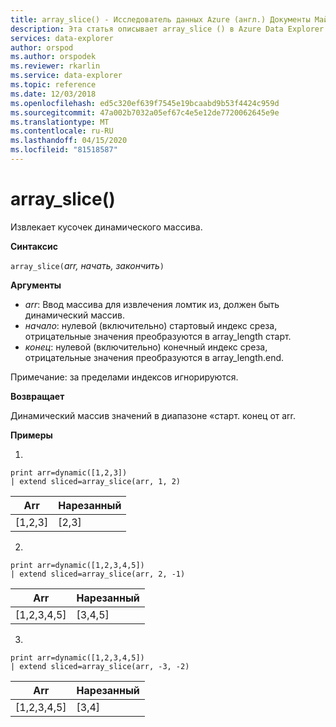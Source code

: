 ```yaml
---
title: array_slice() - Исследователь данных Azure (англ.) Документы Майкрософт
description: Эта статья описывает array_slice () в Azure Data Explorer.
services: data-explorer
author: orspod
ms.author: orspodek
ms.reviewer: rkarlin
ms.service: data-explorer
ms.topic: reference
ms.date: 12/03/2018
ms.openlocfilehash: ed5c320ef639f7545e19bcaabd9b53f4424c959d
ms.sourcegitcommit: 47a002b7032a05ef67c4e5e12de7720062645e9e
ms.translationtype: MT
ms.contentlocale: ru-RU
ms.lasthandoff: 04/15/2020
ms.locfileid: "81518587"
---
```

# <a name="array_slice"></a>array_slice()

Извлекает кусочек динамического массива.

**Синтаксис**

`array_slice(`*arr,* *начать,* *закончить*`)`

**Аргументы**

* *arr*: Ввод массива для извлечения ломтик из, должен быть динамический массив.
* *начало*: нулевой (включительно) стартовый индекс среза, отрицательные значения преобразуются в array_length старт.
* *конец*: нулевой (включительно) конечный индекс среза, отрицательные значения преобразуются в array_length.end.

Примечание: за пределами индексов игнорируются.

**Возвращает**

Динамический массив значений в диапазоне «старт. конец от arr.

**Примеры**

1.
```kusto
print arr=dynamic([1,2,3]) 
| extend sliced=array_slice(arr, 1, 2)
```
|Arr|Нарезанный|
|---|---|
|[1,2,3]|[2,3]|


2.
```kusto
print arr=dynamic([1,2,3,4,5]) 
| extend sliced=array_slice(arr, 2, -1)
```
|Arr|Нарезанный|
|---|---|
|[1,2,3,4,5]|[3,4,5]|


3.
```kusto
print arr=dynamic([1,2,3,4,5]) 
| extend sliced=array_slice(arr, -3, -2)
```
|Arr|Нарезанный|
|---|---|
|[1,2,3,4,5]|[3,4]|